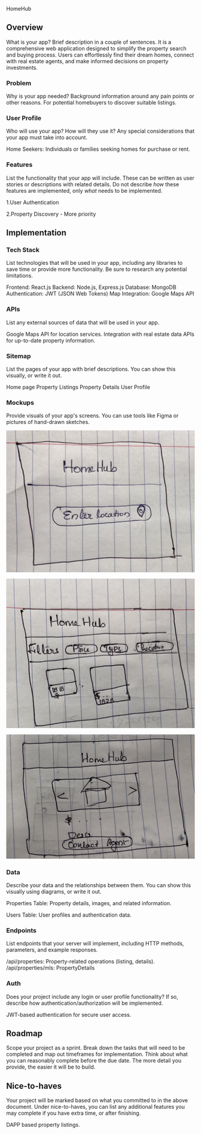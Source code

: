 HomeHub

## Overview

What is your app? Brief description in a couple of sentences.
It is a comprehensive web application designed to simplify the property search and buying process. Users can effortlessly find their dream homes, connect with real estate agents, and make informed decisions on property investments.

### Problem

Why is your app needed? Background information around any pain points or other reasons.
For potential homebuyers to discover suitable listings.

### User Profile

Who will use your app? How will they use it? Any special considerations that your app must take into account.

Home Seekers: Individuals or families seeking homes for purchase or rent.

### Features

List the functionality that your app will include. These can be written as user stories or descriptions with related details. Do not describe _how_ these features are implemented, only _what_ needs to be implemented.

1.User Authentication

2.Property Discovery - More priority

## Implementation

### Tech Stack

List technologies that will be used in your app, including any libraries to save time or provide more functionality. Be sure to research any potential limitations.

Frontend: React.js
Backend: Node.js, Express.js
Database: MongoDB
Authentication: JWT (JSON Web Tokens)
Map Integration: Google Maps API

### APIs

List any external sources of data that will be used in your app.

Google Maps API for location services.
Integration with real estate data APIs for up-to-date property information.

### Sitemap

List the pages of your app with brief descriptions. You can show this visually, or write it out.

Home page
Property Listings
Property Details
User Profile

### Mockups

Provide visuals of your app's screens. You can use tools like Figma or pictures of hand-drawn sketches.

![Alt text](HomePage-1.jpg)

![Alt text](PropertiesList-1.jpg)

![Alt text](PropertyDetails-1.jpg)

### Data

Describe your data and the relationships between them. You can show this visually using diagrams, or write it out.

Properties Table: Property details, images, and related information.

Users Table: User profiles and authentication data.

### Endpoints

List endpoints that your server will implement, including HTTP methods, parameters, and example responses.

/api/properties: Property-related operations (listing, details).
/api/properties/mls: PropertyDetails

### Auth

Does your project include any login or user profile functionality? If so, describe how authentication/authorization will be implemented.

JWT-based authentication for secure user access.

## Roadmap

Scope your project as a sprint. Break down the tasks that will need to be completed and map out timeframes for implementation. Think about what you can reasonably complete before the due date. The more detail you provide, the easier it will be to build.

## Nice-to-haves

Your project will be marked based on what you committed to in the above document. Under nice-to-haves, you can list any additional features you may complete if you have extra time, or after finishing.

DAPP based property listings.

